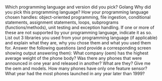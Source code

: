 Which programming language and version did you pick?
Golang
Why did you pick this programming language?
How your programming language chosen handles: object-oriented programming, file ingestion, conditional statements, assignment statements, loops, subprograms (functions/methods), unit testing and exception handling. If one or more of these are not supported by your programming language, indicate it as so. 
List out 3 libraries you used from your programming language (if applicable) and explain what they are, why you chose them and what you used them for.
Answer the following questions (and provide a corresponding screen showing output answering them):
What company (oem) has the highest average weight of the phone body?
Was there any phones that were announced in one year and released in another? What are they? Give me the oem and models.
How many phones have only one feature sensor?
What year had the most phones launched in any year later than 1999? 

